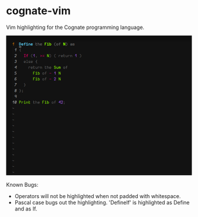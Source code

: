 # cognate-vim
Vim highlighting for the Cognate programming language.

![Cognate highlighting with the Molokai theme](screenshot.png?raw=true)

Known Bugs:
- Operators will not be highlighted when not padded with whitespace.
- Pascal case bugs out the highlighting. 'DefineIf' is highlighted as Define and as If.
